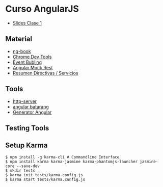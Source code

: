 # Curso AngularJS

- [Slides Clase 1](http://cortezcristian.com/angular-talk/#/)

## Material
- [ng-book](https://www.ng-book.com/)
- [Chrome Dev Tools](http://discover-devtools.codeschool.com/)
- [Event Bubling](http://www.quirksmode.org/js/events_order.html)
- [Angular Mock Rest](https://github.com/cortezcristian/angular-mock-rest)
- [Resumen Directivas / Servicios](https://egghead.io/articles/angularjs-core-services-directive-definition-object-and-ui-router-cheat-sheets)

## Tools
- [http-server](https://github.com/indexzero/http-server)
- [angular batarang](https://www.google.com.ar/url?sa=t&rct=j&q=&esrc=s&source=web&cd=1&cad=rja&uact=8&ved=0ahUKEwiTmrLx_JvNAhUFFZAKHeXdBBAQFggcMAA&url=https%3A%2F%2Fchrome.google.com%2Fwebstore%2Fdetail%2Fangularjs-batarang%2Fighdmehidhipcmcojjgiloacoafjmpfk&usg=AFQjCNEVxpFePkoVBcfbwGEOYfyRBWbVSg&sig2=CDwvxGcRdc5wxa8Rqg03Gw)
- [Generator Angular](https://github.com/yeoman/generator-angular)

## Testing Tools


## Setup Karma

```
$ npm install -g karma-cli # Commandline Interface
$ npm install karma karma-jasmine karma-phantomjs-launcher jasmine-core --save-dev
$ mkdir tests
$ karma init tests/karma.config.js
$ karma start tests/karma.config.js
```

